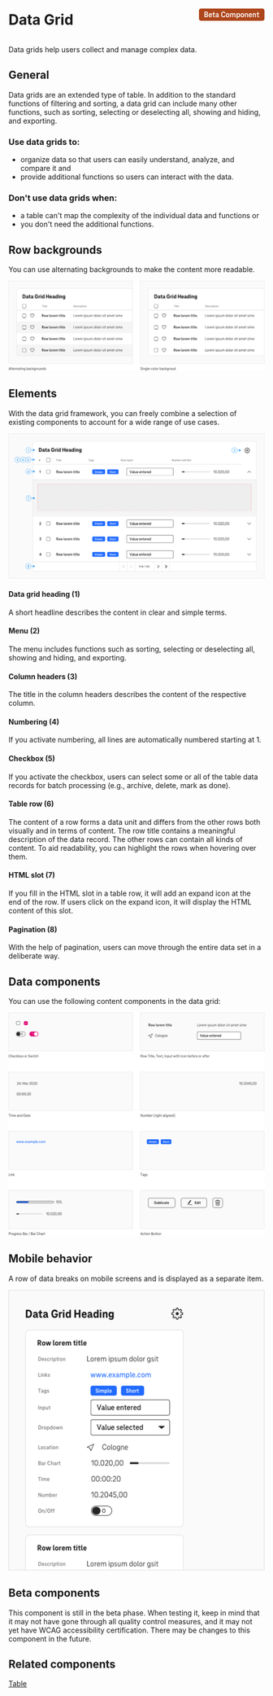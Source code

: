 <div style="display: inline-flex; align-items: center; justify-content: space-between; width: 100%;">
    <h1>Data Grid</h1>
    <img src="assets/beta.png" alt="Beta Component" />
</div>

Data grids help users collect and manage complex data.

## General

Data grids are an extended type of table. In addition to the standard functions of filtering and sorting, a data grid can include many other functions, such as sorting, selecting or deselecting all, showing and hiding, and exporting.

### Use data grids to:

- organize data so that users can easily understand, analyze, and compare it and
- provide additional functions so users can interact with the data.

### Don't use data grids when:

- a table can't map the complexity of the individual data and functions or
- you don't need the additional functions.

## Row backgrounds

You can use alternating backgrounds to make the content more readable.

![Image Name](./img/Backgrounds_en.png)

## Elements

With the data grid framework, you can freely combine a selection of existing components to account for a wide range of use cases.

![Image Name](./img/elements.png)

#### Data grid heading (1)

A short headline describes the content in clear and simple terms.

#### Menu (2)

The menu includes functions such as sorting, selecting or deselecting all, showing and hiding, and exporting.

#### Column headers (3)

The title in the column headers describes the content of the respective column.

#### Numbering (4)

If you activate numbering, all lines are automatically numbered starting at 1.

#### Checkbox (5)

If you activate the checkbox, users can select some or all of the table data records for batch processing (e.g., archive, delete, mark as done).

#### Table row (6)

The content of a row forms a data unit and differs from the other rows both visually and in terms of content.
The row title contains a meaningful description of the data record.
The other rows can contain all kinds of content.
To aid readability, you can highlight the rows when hovering over them.

#### HTML slot (7)

If you fill in the HTML slot in a table row, it will add an expand icon at the end of the row. If users click on the expand icon, it will display the HTML content of this slot.

#### Pagination (8)

With the help of pagination, users can move through the entire data set in a deliberate way.

## Data components

You can use the following content components in the data grid:

![Image Name](./img/Data_components_en.png)

## Mobile behavior

A row of data breaks on mobile screens and is displayed as a separate item.

![Image Name](./img/Mobile.png)

## Beta components

This component is still in the beta phase. When testing it, keep in mind that it may not have gone through all quality control measures, and it may not yet have WCAG accessibility certification. There may be changes to this component in the future.

## Related components

<a href="?path=/usage/components-table--standard">Table</a>
